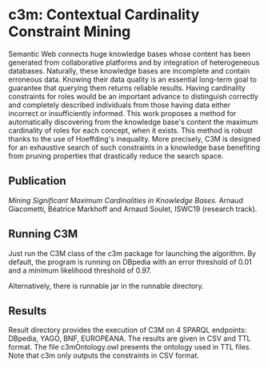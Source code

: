 # c3m: Contextual Cardinality Constraint Mining

Semantic Web connects huge knowledge bases whose content has been generated from collaborative platforms and by integration of heterogeneous databases. Naturally, these knowledge bases are incomplete and contain erroneous data. Knowing their data quality is an essential long-term goal to guarantee that querying them returns reliable results. Having cardinality constraints for roles would be an important advance to distinguish correctly and completely described individuals from those having data either incorrect or insufficiently informed. This work proposes a method for automatically discovering from the knowledge base's content the maximum cardinality of roles for each concept, when it exists. This method is robust thanks to the use of Hoeffding's inequality. More precisely, C3M is designed for an exhaustive search of such constraints in a knowledge base benefiting from pruning properties that drastically reduce the search space. 

## Publication

*Mining Significant Maximum Cardinalities in Knowledge Bases.*
Arnaud Giacometti, Béatrice Markhoff and Arnaud Soulet, ISWC19 (research track).

## Running C3M

Just run the C3M class of the c3m package for launching the algorithm. By default, the program is running on DBpedia with an error threshold of 0.01 and a minimum likelihood threshold of 0.97.

Alternatively, there is runnable jar in the runnable directory.

## Results

Result directory provides the execution of C3M on 4 SPARQL endpoints: DBpedia, YAGO, BNF, EUROPEANA. The results are given in CSV and TTL format. The file c3mOntology.owl presents the ontology used in TTL files. Note that c3m only outputs the constraints in CSV format.
